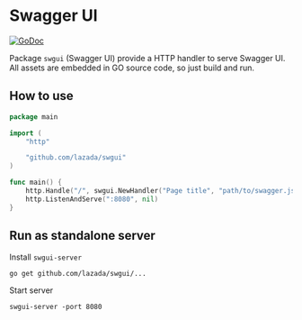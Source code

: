 # Swagger UI

[![GoDoc](https://godoc.org/github.com/lazada/swgui?status.svg)](https://godoc.org/github.com/lazada/swgui)

Package `swgui` (Swagger UI) provide a HTTP handler to serve Swagger UI.
All assets are embedded in GO source code, so just build and run.

## How to use

```go
package main

import (
    "http"

    "github.com/lazada/swgui"
)

func main() {
    http.Handle("/", swgui.NewHandler("Page title", "path/to/swagger.json", "/"))
    http.ListenAndServe(":8080", nil)
}
```

## Run as standalone server

Install `swgui-server`

    go get github.com/lazada/swgui/...

Start server

    swgui-server -port 8080
